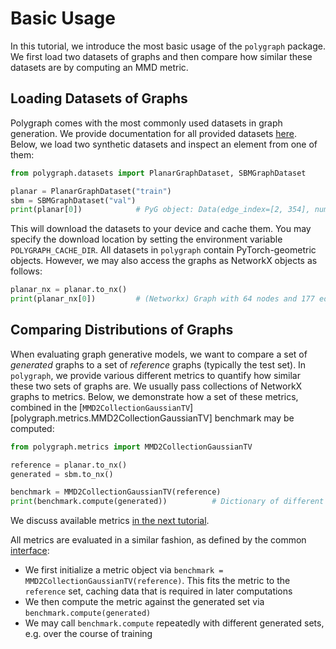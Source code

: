 # Basic Usage

In this tutorial, we introduce the most basic usage of the `polygraph` package.
We first load two datasets of graphs and then compare how similar these datasets are by computing an MMD metric.

## Loading Datasets of Graphs

Polygraph comes with the most commonly used datasets in graph generation.
We provide documentation for all provided datasets [here](../datasets/index.md).
Below, we load two synthetic datasets and inspect an element from one of them:

```python
from polygraph.datasets import PlanarGraphDataset, SBMGraphDataset

planar = PlanarGraphDataset("train")
sbm = SBMGraphDataset("val")
print(planar[0])            # PyG object: Data(edge_index=[2, 354], num_nodes=64)
```

This will download the datasets to your device and cache them. You may specify the download location by setting the environment variable `POLYGRAPH_CACHE_DIR`.
All datasets in `polygraph` contain PyTorch-geometric objects.
However, we may also access the graphs as NetworkX objects as follows:

```python
planar_nx = planar.to_nx()
print(planar_nx[0])         # (Networkx) Graph with 64 nodes and 177 edges
```

## Comparing Distributions of Graphs
When evaluating graph generative models, we want to compare a set of *generated* graphs to a set of *reference* graphs (typically the test set).
In `polygraph`, we provide various different metrics to quantify how similar these two sets of graphs are.
We usually pass collections of NetworkX graphs to metrics.
Below, we demonstrate how a set of these metrics, combined in the [`MMD2CollectionGaussianTV`][polygraph.metrics.MMD2CollectionGaussianTV] benchmark may be computed:

```python
from polygraph.metrics import MMD2CollectionGaussianTV

reference = planar.to_nx()
generated = sbm.to_nx()

benchmark = MMD2CollectionGaussianTV(reference)
print(benchmark.compute(generated))          # Dictionary of different metrics
```

We discuss available metrics [in the next tutorial](metrics_overview.md).

All metrics are evaluated in a similar fashion, as defined by the common [interface](../api_reference/metrics/interface.md):

- We first initialize a metric object via `benchmark = MMD2CollectionGaussianTV(reference)`. This fits the metric to the `reference` set, caching data that is required in later computations
- We then compute the metric against the generated set via `benchmark.compute(generated)`
- We may call `benchmark.compute` repeatedly with different generated sets, e.g. over the course of training
